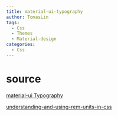 ```yaml
---
title: material-ui-typography
author: TomasLin
tags:
  - Css
  - Themes
  - Material-design
categories:
  - Css
---
```


# source

[material-ui Typography](https://material-ui.com/style/typography/)

[understanding-and-using-rem-units-in-css](https://www.sitepoint.com/understanding-and-using-rem-units-in-css/)
